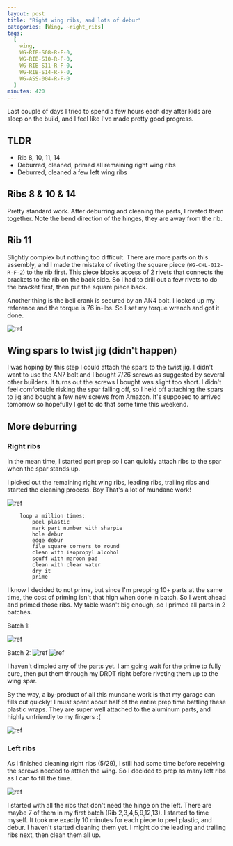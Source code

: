 ```yaml
---
layout: post
title: "Right wing ribs, and lots of debur"
categories: [Wing, ~right_ribs]
tags:
  [
    wing,
    WG-RIB-S08-R-F-0,
    WG-RIB-S10-R-F-0,
    WG-RIB-S11-R-F-0,
    WG-RIB-S14-R-F-0,
    WG-ASS-004-R-F-0
  ]
minutes: 420
---
```


Last couple of days I tried to spend a few hours each day after kids are sleep on the build, and I feel like I've made pretty good progress.

## TLDR

- Rib 8, 10, 11, 14
- Deburred, cleaned, primed all remaining right wing ribs
- Deburred, cleaned a few left wing ribs

## Ribs 8 & 10 & 14

Pretty standard work. After deburring and cleaning the parts, I riveted them together. Note the bend direction of the hinges, they are away from the rib.

## Rib 11

Slightly complex but nothing too difficult. There are more parts on this assembly, and I made the mistake of riveting the square piece (`WG-CHL-012-R-F-2`) to the rib first. This piece blocks access of 2 rivets that connects the brackets to the rib on the back side. So I had to drill out a few rivets to do the bracket first, then put the square piece back.

Another thing is the bell crank is secured by an AN4 bolt. I looked up my reference and the torque is 76 in-lbs. So I set my torque wrench and got it done.

![ref](/assets/img/20240530/rib_8_10_11.jpg)

## Wing spars to twist jig (didn't happen)

I was hoping by this step I could attach the spars to the twist jig. I didn't want to use the AN7 bolt and I bought 7/26 screws as suggested by several other builders. It turns out the screws I bought was slight too short. I didn't feel comfortable risking the spar falling off, so I held off attaching the spars to jig and bought a few new screws from Amazon. It's supposed to arrived tomorrow so hopefully I get to do that some time this weekend.

## More deburring

### Right ribs

In the mean time, I started part prep so I can quickly attach ribs to the spar when the spar stands up.

I picked out the remaining right wing ribs, leading ribs, trailing ribs and started the cleaning process. Boy That's a lot of mundane work!

![ref](/assets/img/20240530/ready_for_cleaning.jpg)

```
    loop a million times:
        peel plastic
        mark part number with sharpie
        hole debur
        edge debur
        file square corners to round
        clean with isopropyl alcohol
        scuff with maroon pad
        clean with clear water
        dry it
        prime
```

I know I decided to not prime, but since I'm prepping 10+ parts at the same time, the cost of priming isn't that high when done in batch. So I went ahead and primed those ribs. My table wasn't big enough, so I primed all parts in 2 batches.

Batch 1:

![ref](/assets/img/20240530/primed.jpg)

Batch 2:
![ref](/assets/img/20240530/batch_2_before_priming.jpg)
![ref](/assets/img/20240530/batch_2_primed.jpg)

I haven't dimpled any of the parts yet. I am going wait for the prime to fully cure, then put them through my DRDT right before riveting them up to the wing spar.

By the way, a by-product of all this mundane work is that my garage can fills out quickly! I must spent about half of the entire prep time battling these plastic wraps. They are super well attached to the aluminum parts, and highly unfriendly to my fingers :(

![ref](/assets/img/20240530/moutain_of_plastic.jpg)

### Left ribs

As I finished cleaning right ribs (5/29), I still had some time before receiving the screws needed to attach the wing. So I decided to prep as many left ribs as I can to fill the time.

![ref](/assets/img/20240530/left_ribs.jpg)

I started with all the ribs that don't need the hinge on the left. There are maybe 7 of them in my first batch (Rib 2,3,4,5,9,12,13). I started to time myself. It took me exactly 10 minutes for each piece to peel plastic, and debur. I haven't started cleaning them yet. I might do the leading and trailing ribs next, then clean them all up.

